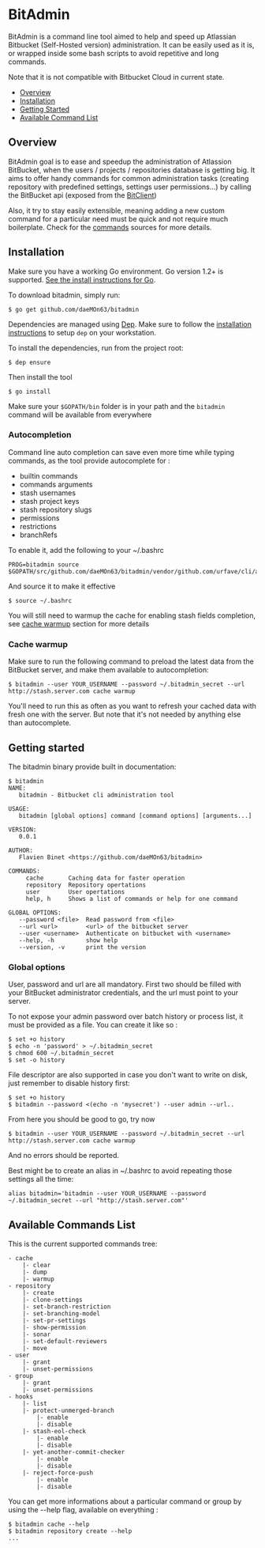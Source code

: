 BitAdmin
===

BitAdmin is a command line tool aimed to help and speed up Atlassian Bitbucket (Self-Hosted version) administration.
It can be easily used as it is, or wrapped inside some bash scripts to avoid repetitive and long commands.

Note that it is not compatible with Bitbucket Cloud in current state.

<!-- toc -->
- [Overview](#overview)
- [Installation](#installation)
- [Getting Started](#getting-started)
- [Available Command List](#available-commands-list)
<!-- tocstop -->

## Overview

BitAdmin goal is to ease and speedup the administration of Atlassion BitBucket, when the users / projects / repositories database is getting big.
It aims to offer handy commands for common administration tasks (creating repository with predefined settings, settings user permissions...) by calling the BitBucket api (exposed from the [BitClient](https://github.com/daeMOn63/bitclient))

Also, it try to stay easily extensible, meaning adding a new custom command for a particular need must be quick and not require much boilerplate. Check for the [commands](commands) sources for more details.

## Installation
Make sure you have a working Go environment.  Go version 1.2+ is supported.  [See
the install instructions for Go](http://golang.org/doc/install.html).

To download bitadmin, simply run:
```
$ go get github.com/daeMOn63/bitadmin
```

Dependencies are managed using [Dep](https://github.com/golang/dep). Make sure to follow the [installation instructions](https://github.com/golang/dep#setup) to setup ```dep``` on your workstation.

To install the dependencies, run from the project root:
```
$ dep ensure
```

Then install the tool
```
$ go install
```

Make sure your `$GOPATH/bin` folder is in your path and the ```bitadmin``` command will be available from everywhere

### Autocompletion

Command line auto completion can save even more time while typing commands, as the tool provide autocomplete for :
- builtin commands
- commands arguments
- stash usernames
- stash project keys
- stash repository slugs
- permissions
- restrictions
- branchRefs

To enable it, add the following to your ~/.bashrc
```
PROG=bitadmin source $GOPATH/src/github.com/daeMOn63/bitadmin/vendor/github.com/urfave/cli/autocomplete/bash_autocomplete
```

And source it to make it effective
```
$ source ~/.bashrc
```

You will still need to warmup the cache for enabling stash fields completion, see [cache warmup](#cache-warmup) section for more details

### Cache warmup

Make sure to run the following command to preload the latest data from the BitBucket server, and make them available to autocompletion:

```
$ bitadmin --user YOUR_USERNAME --password ~/.bitadmin_secret --url http://stash.server.com cache warmup
```
You'll need to run this as often as you want to refresh your cached data with fresh one with the server.
But note that it's not needed by anything else than autocomplete.

## Getting started

The bitadmin binary provide built in documentation:
```
$ bitadmin
NAME:
   bitadmin - Bitbucket cli administration tool

USAGE:
   bitadmin [global options] command [command options] [arguments...]

VERSION:
   0.0.1

AUTHOR:
   Flavien Binet <https://github.com/daeMOn63/bitadmin>

COMMANDS:
     cache       Caching data for faster operation
     repository  Repository opertations
     user        User opertations
     help, h     Shows a list of commands or help for one command

GLOBAL OPTIONS:
   --password <file>  Read password from <file>
   --url <url>        <url> of the bitbucket server
   --user <username>  Authenticate on bitbucket with <username>
   --help, -h         show help
   --version, -v      print the version
```

### Global options

User, password and url are all mandatory. First two should be filled with your BitBucket administrator credentials, and the url must point to your server.


To not expose your admin password over batch history or process list, it must be provided as a file.
You can create it like so :
```
$ set +o history
$ echo -n 'password' > ~/.bitadmin_secret
$ chmod 600 ~/.bitadmin_secret
$ set -o history
```

File descriptor are also supported in case you don't want to write on disk, just remember to disable history first:
```
$ set +o history
$ bitadmin --password <(echo -n 'mysecret') --user admin --url..
```

From here you should be good to go, try now
```
$ bitadmin --user YOUR_USERNAME --password ~/.bitadmin_secret --url http://stash.server.com cache warmup
```

And no errors should be reported.

Best might be to create an alias in ~/.bashrc to avoid repeating those settings all the time:
```
alias bitadmin='bitadmin --user YOUR_USERNAME --password ~/.bitadmin_secret --url "http://stash.server.com"'
```

## Available Commands List

This is the current supported commands tree:

```
- cache
    |- clear
    |- dump
    |- warmup
- repository
    |- create
    |- clone-settings
    |- set-branch-restriction
    |- set-branching-model
    |- set-pr-settings
    |- show-permission
    |- sonar
    |- set-default-reviewers
    |- move
- user
    |- grant
    |- unset-permissions
- group
    |- grant
    |- unset-permissions
- hooks
    |- list
    |- protect-unmerged-branch
        |- enable
        |- disable
    |- stash-eol-check
        |- enable
        |- disable
    |- yet-another-commit-checker
        |- enable
        |- disable
    |- reject-force-push
        |- enable
        |- disable
```

You can get more informations about a particular command or group by using the --help flag, available on everything :
```
$ bitadmin cache --help
$ bitadmin repository create --help
...
```
